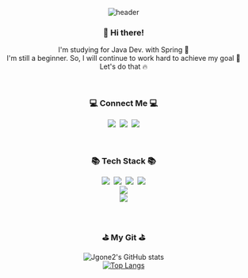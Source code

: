 <div align="center">

![header](https://capsule-render.vercel.app/api?type=slice&color=gradient&height=160&section=header&text=For%20Java%20Dev!&fontAlign=50&fontAlignY=70&fontSize=90&fontColor=D8BFD8)
            
</div>            
            
<h3 align="center">👋 Hi there!</h3>
<p align="center"> I'm studying for Java Dev. with Spring 🚀<br />
I'm still a beginner. So, I will continue to work hard to achieve my goal 🌈<br />
Let's do that 🔥
</p><br />

<h3 align="center">💻 Connect Me 💻</h3>
<p align="center">
<a href="https://velog.io/@jgone2" target="_blank"><img src="https://img.shields.io/badge/jgoneit.log-20C997?style=flat-square&logo=Vectorlogozone&logoColor=white"/></a>&nbsp
<a href="https://www.instagram.com/jgone2/" target="_blank"><img src="https://img.shields.io/badge/jgone2-E4405F?style=flat-square&logo=Instagram&logoColor=white"/></a>&nbsp
<a href="mailto:jgoneit@gmail.com" target="_blank"><img src="https://img.shields.io/badge/jgoneit@gmail.com-EA4335?style=flat-square&logo=Gmail&logoColor=white"/></a>
</p><br />

<h3 align="center">📚 Tech Stack 📚</h3>
<p align="center">
<img src="https://img.shields.io/badge/HTML-E34F26?style=flat-square&logo=HTML5&logoColor=white"/>&nbsp
<img src="https://img.shields.io/badge/CSS-1572B6?style=flat-square&logo=CSS3&logoColor=white"/>&nbsp
<img src="https://img.shields.io/badge/JavaScript-F7DF1E?style=flat-square&logo=JavaScript&logoColor=white"/>&nbsp
<img src="https://img.shields.io/badge/Java-007396?style=flat-square&logo=Java&logoColor=white"/><br />
<img src="https://img.shields.io/badge/Python-3766AB?style=flat-square&logo=Python&logoColor=white"/><br />
<img src="https://img.shields.io/badge/Figma-F24E1E?style=flat-square&logo=Figma&logoColor=white"/>
</p><br />

<h3 align="center">⛳️ My Git ⛳️</h3>
<div align="center">
  
![Jgone2's GitHub stats](https://github-readme-stats.vercel.app/api?username=Jgone2&show_icons=true&theme=tokyonight)<br />
[![Top Langs](https://github-readme-stats.vercel.app/api/top-langs/?username=Jgone2&layout=compact)](https://github.com/anuraghazra/github-readme-stats)
</div>
